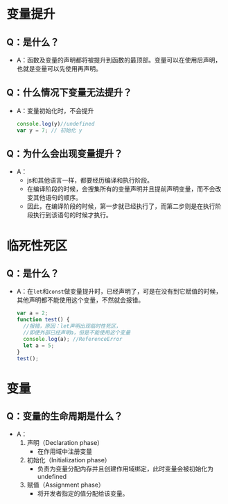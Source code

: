 # 变量提升

## Q：是什么？

* A：函数及变量的声明都将被提升到函数的最顶部。变量可以在使用后声明，也就是变量可以先使用再声明。

## Q：什么情况下变量无法提升？

* A：变量初始化时，不会提升

  ````javascript
  console.log(y)//undefined
  var y = 7; // 初始化 y
  ````

## Q：为什么会出现变量提升？

* A：
  * js和其他语言一样，都要经历编译和执行阶段。
  * 在编译阶段的时候，会搜集所有的变量声明并且提前声明变量，而不会改变其他语句的顺序。
  * 因此，在编译阶段的时候，第一步就已经执行了，而第二步则是在执行阶段执行到该语句的时候才执行。

# 临死性死区
## Q：是什么？

* A：在`let`和`const`做变量提升时，已经声明了，可是在没有到它赋值的时候，其他声明都不能使用这个变量，不然就会报错。

  ```javascript
  var a = 2;
  function test() {
    //报错，原因：let声明出现临时性死区，
    //即便外部已经声明a，但是不能使用这个变量
    console.log(a); //ReferenceError
    let a = 5;
  }
  test();
  ```

# 变量

## Q：变量的生命周期是什么？

* A：
  1. 声明（Declaration phase）
     * 在作用域中注册变量
  2. 初始化（Initialization phase）
     * 负责为变量分配内存并且创建作用域绑定，此时变量会被初始化为 undefined
  3. 赋值（Assignment phase）
     * 将开发者指定的值分配给该变量。